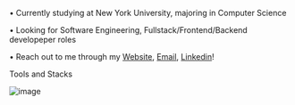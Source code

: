 • Currently studying at New York University, majoring in Computer Science

• Looking for Software Engineering, Fullstack/Frontend/Backend developeper roles

• Reach out to me through my [Website](https://jackma2003.netlify.app/), [Email](jiahao.ma@nyu.edu), [Linkedin](https://www.linkedin.com/in/jiahao-ma-0b3b33178/)!

Tools and Stacks

![image](https://github.com/jackma2003/jackma2003/assets/93064973/d79700ce-6def-431a-8bbe-b068868f506b)

